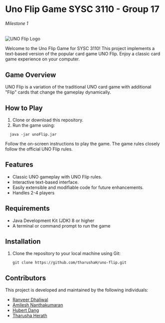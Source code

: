 # Uno Flip Game SYSC 3110 - Group 17
###### Milestone 1

![UNO Flip Logo](https://th.bing.com/th/id/OIP.RVQRkbcpUp4QV2O-y_b7ewHaEK?w=324&h=182&c=7&r=0&o=5&pid=1.7)

Welcome to the Uno Flip Game for SYSC 3110! This project implements a text-based version of the popular card game UNO Flip. Enjoy a classic card game experience on your computer.

## Game Overview

UNO Flip is a variation of the traditional UNO card game with additional "Flip" cards that change the gameplay dynamically.

## How to Play

1. Clone or download this repository.
2. Run the game using:
```shell
  java -jar unoFlip.jar
```

Follow the on-screen instructions to play the game. The game rules closely follow the official UNO Flip rules.

## Features

- Classic UNO gameplay with UNO Flip rules.
- Interactive text-based interface.
- Easily extensible and modifiable code for future enhancements.
- Handles 2-4 players

## Requirements

- Java Development Kit (JDK) 8 or higher
- A terminal or command prompt to run the game

## Installation

1. Clone the repository to your local machine using Git:

   ```shell
   git clone https://github.com/tharushaH/uno-flip.git
   
## Contributors

This project is developed and maintained by the following individuals:

- [Ranveer Dhaliwal](https://github.com/ranveerdhaliwal03)
- [Amilesh Nanthakumaran](https://github.com/AmileshN)
- [Hubert Dang](https://github.com/hubertdang)
- [Tharusha Herath](https://github.com/tharushaH)

